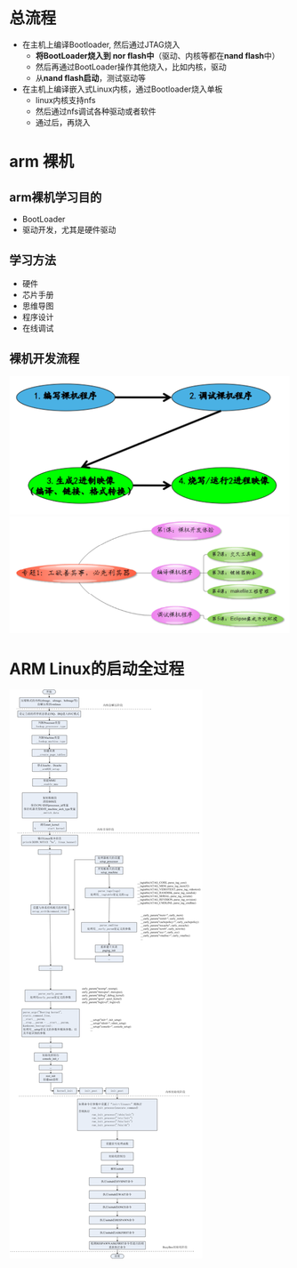 # 总流程
- 在主机上编译Bootloader, 然后通过JTAG烧入
	- **将BootLoader烧入到 nor flash中**（驱动、内核等都在**nand flash**中）
	- 然后再通过BootLoader操作其他烧入，比如内核，驱动
	- 从**nand flash启动**，测试驱动等
- 在主机上编译嵌入式Linux内核，通过Bootloader烧入单板
	- linux内核支持nfs
	- 然后通过nfs调试各种驱动或者软件
	- 通过后，再烧入

# arm 裸机
## arm裸机学习目的
- BootLoader
- 驱动开发，尤其是硬件驱动

## 学习方法
- 硬件
- 芯片手册
- 思维导图
- 程序设计
- 在线调试

## 裸机开发流程  
![](../photo/Pasted%20image%2020230421100823.png)
![](../photo/Pasted%20image%2020230421100919.png)

# ARM Linux的启动全过程
![](../photo/Pasted%20image%2020230424190444.png)